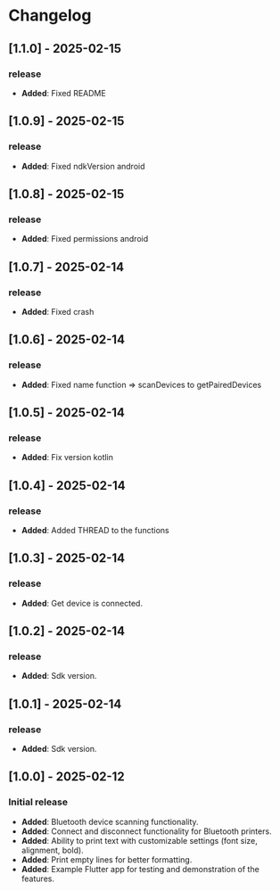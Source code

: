 # Changelog

## [1.1.0] - 2025-02-15
### release
- **Added**: Fixed README

## [1.0.9] - 2025-02-15
### release
- **Added**: Fixed ndkVersion android

## [1.0.8] - 2025-02-15
### release
- **Added**: Fixed permissions android

## [1.0.7] - 2025-02-14
### release
- **Added**: Fixed crash

## [1.0.6] - 2025-02-14
### release
- **Added**: Fixed name function => scanDevices to getPairedDevices

## [1.0.5] - 2025-02-14
### release
- **Added**: Fix version kotlin

## [1.0.4] - 2025-02-14
### release
- **Added**: Added THREAD to the functions

## [1.0.3] - 2025-02-14
### release
- **Added**: Get device is connected.

## [1.0.2] - 2025-02-14
### release
- **Added**: Sdk version.

## [1.0.1] - 2025-02-14
### release
- **Added**: Sdk version.

## [1.0.0] - 2025-02-12
### Initial release
- **Added**: Bluetooth device scanning functionality.
- **Added**: Connect and disconnect functionality for Bluetooth printers.
- **Added**: Ability to print text with customizable settings (font size, alignment, bold).
- **Added**: Print empty lines for better formatting.
- **Added**: Example Flutter app for testing and demonstration of the features.